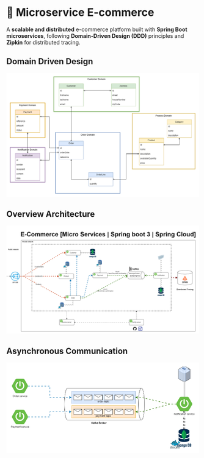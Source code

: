 # 🛒 Microservice E-commerce

A **scalable and distributed** e-commerce platform built with **Spring Boot microservices**, following **Domain-Driven Design (DDD)** principles and **Zipkin** for distributed tracing.

## Domain Driven Design
![Microservice E-commerce DDD](assests/Ecommerce-microservice-domain-class-diagram.png)

## Overview Architecture
![Overview Architecture](assests/Ecommerce-microservice-global-architecture.png)

## Asynchronous Communication
![Asynchronous Communication](assests/Ecommerce-microservice-async-communication.png)
